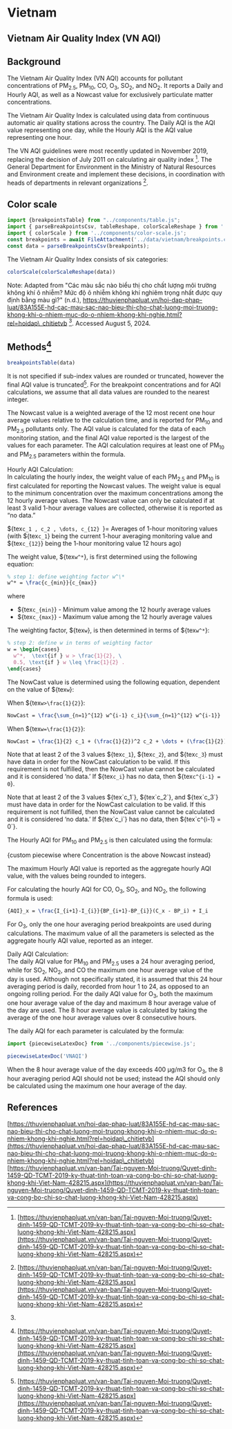 # Vietnam

## Vietnam Air Quality Index (VN AQI)

## Background

The Vietnam Air Quality Index (VN AQI) accounts for pollutant concentrations of PM<sub>2.5</sub>, PM<sub>10</sub>, CO, O<sub>3</sub>, SO<sub>2</sub>, and NO<sub>2</sub>. It reports a Daily and Hourly AQI, as well as a Nowcast value for exclusively particulate matter concentrations.

The Vietnam Air Quality Index is calculated using data from continuous automatic air quality stations across the country. The Daily AQI is the AQI value representing one day, while the Hourly AQI is the AQI value representing one hour.

The VN AQI guidelines were most recently updated in November 2019, replacing the decision of July 2011 on calculating air quality index [^1]. The General Department for Environment in the Ministry of Natural Resources and Environment create and implement these decisions, in coordination with heads of departments in relevant organizations [^1].

## Color scale

```js
import {breakpointsTable} from "../components/table.js";
import { parseBreakpointsCsv, tableReshape, colorScaleReshape } from '../utils/utils.js';
import { colorScale } from '../components/color-scale.js';
const breakpoints = await FileAttachment('../data/vietnam/breakpoints.csv').text();
const data = parseBreakpointsCsv(breakpoints);
```

The Vietnam Air Quality Index consists of six categories:

```js
colorScale(colorScaleReshape(data))
```

Note: Adapted from "Các màu sắc nào biểu thị cho chất lượng môi trường không khí ô nhiễm? Mức độ ô nhiễm không khí nghiêm trọng nhất được quy định bằng màu gì?" (n.d.), <https://thuvienphapluat.vn/hoi-dap-phap-luat/83A155E-hd-cac-mau-sac-nao-bieu-thi-cho-chat-luong-moi-truong-khong-khi-o-nhiem-muc-do-o-nhiem-khong-khi-nghie.html?rel=hoidap\_chitietvb> [^2]. Accessed August 5, 2024.

## Methods[^1]

```js
breakpointsTable(data)
```

It is not specified if sub-index values are rounded or truncated, however the final AQI value is truncated[^1]. For the breakpoint concentrations and for AQI calculations, we assume that all data values are rounded to the nearest integer.

The Nowcast value is a weighted average of the 12 most recent one hour average values relative to the calculation time, and is reported for PM<sub>10</sub> and PM<sub>2.5</sub> pollutants only. The AQI value is calculated for the data of each monitoring station, and the final AQI value reported is the largest of the values for each parameter. The AQI calculation requires at least one of PM<sub>10</sub> and PM<sub>2.5</sub> parameters within the formula.

Hourly AQI Calculation:  
In calculating the hourly index, the weight value of each PM<sub>2.5</sub> and PM<sub>10</sub> is first calculated for reporting the Nowcast values. The weight value is equal to the minimum concentration over the maximum concentrations among the 12 hourly average values. The Nowcast value can only be calculated if at least 3 valid 1-hour average values are collected, otherwise it is reported as “no data.”

${tex`c_1 , c_2 , \dots, c_{12} `}= Averages of 1-hour monitoring values (with ${tex`c_1`} being the current 1-hour averaging monitoring value and ${tex`c_{12}`} being the 1-hour monitoring value 12 hours ago)  

The weight value, ${tex`w^*`}, is first determined using the following equation:

```tex  
% step 1: define weighting factor w^\*  
w^* = \frac{c_{min}}{c_{max}}  
```

where  

* ${tex`c_{min}`} - Minimum value among the 12 hourly average values  
* ${tex`c_{max}`} - Maximum value among the 12 hourly average values

The weighting factor, ${tex`w`}, is then determined in terms of ${tex`w^*`}:  

```tex
% step 2: define w in terms of weighting factor  
w = \begin{cases}  
  w^*,  \text{if } w > \frac{1}{2}, \  
  0.5, \text{if } w \leq \frac{1}{2} .  
\end{cases}  
```

The NowCast value is determined using the following equation, dependent on the value of ${tex`w`}:

When ${tex`w>\frac{1}{2}`}:  

```tex  
NowCast = \frac{\sum_{n=1}^{12} w^{i-1} c_i}{\sum_{n=1}^{12} w^{i-1}}  
```

When ${tex`w=\frac{1}{2}`}:

```tex  
NowCast = \frac{1}{2} c_1 + (\frac{1}{2})^2 c_2 + \dots + (\frac{1}{2})^{12} c_{12}  
```

Note that at least 2 of the 3 values ${tex`c_1`}, ${tex`c_2`}, and ${tex`c_3`} must have data in order for the NowCast calculation to be valid. If this requirement is not fulfilled, then the NowCast value cannot be calculated and it is considered ‘no data.’ If ${tex`c_i`} has no data, then ${tex`c^{i-1} = 0`}.

<div class="note">
Note that at least 2 of the 3 values ${tex`c_1`}, ${tex`c_2`}, and ${tex`c_3`} must have data in order for the NowCast calculation to be valid. If this requirement is not fulfilled, then the NowCast value cannot be calculated and it is considered ‘no data.’ If ${tex`c_i`} has no data, then ${tex`c^{i-1} = 0`}.
</div>

The Hourly AQI for PM<sub>10</sub> and PM<sub>2.5</sub> is then calculated using the formula:

{custom piecewise where Concentration is the above Nowcast instead}

The maximum Hourly AQI value is reported as the aggregate hourly AQI value, with the values being rounded to integers.

For calculating the hourly AQI for CO, O<sub>3</sub>, SO<sub>2</sub>, and NO<sub>2</sub>, the following formula is used:  

```tex
{AQI}_x = \frac{I_{i+1}-I_{i}}{BP_{i+1}-BP_{i}}(C_x - BP_i) + I_i  
```

For O<sub>3</sub>, only the one hour averaging period breakpoints are used during calculations. The maximum value of all the parameters is selected as the aggregate hourly AQI value, reported as an integer.

Daily AQI Calculation:  
The daily AQI value for PM<sub>10</sub> and PM<sub>2.5</sub> uses a 24 hour averaging period, while for SO<sub>2</sub>, NO<sub>2</sub>, and CO the maximum one hour average value of the day is used. Although not specifically stated, it is assumed that this 24 hour averaging period is daily, recorded from hour 1 to 24, as opposed to an ongoing rolling period. For the daily AQI value for O<sub>3</sub>, both the maximum one hour average value of the day and maximum 8 hour average value of the day are used. The 8 hour average value is calculated by taking the average of the one hour average values over 8 consecutive hours.

The daily AQI for each parameter is calculated by the formula:

```js
import {piecewiseLatexDoc} from '../components/piecewise.js';
```

```js
piecewiseLatexDoc('VNAQI')

```

When the 8 hour average value of the day exceeds 400 µg/m3 for O<sub>3</sub>, the 8 hour averaging period AQI should not be used; instead the AQI should only be calculated using the maximum one hour average of the day.


## References

[^1]: [https://thuvienphapluat.vn/van-ban/Tai-nguyen-Moi-truong/Quyet-dinh-1459-QD-TCMT-2019-ky-thuat-tinh-toan-va-cong-bo-chi-so-chat-luong-khong-khi-Viet-Nam-428215.aspx](https://thuvienphapluat.vn/van-ban/Tai-nguyen-Moi-truong/Quyet-dinh-1459-QD-TCMT-2019-ky-thuat-tinh-toan-va-cong-bo-chi-so-chat-luong-khong-khi-Viet-Nam-428215.aspx)  
[^2]:
[https://thuvienphapluat.vn/hoi-dap-phap-luat/83A155E-hd-cac-mau-sac-nao-bieu-thi-cho-chat-luong-moi-truong-khong-khi-o-nhiem-muc-do-o-nhiem-khong-khi-nghie.html?rel=hoidap\_chitietvb](https://thuvienphapluat.vn/hoi-dap-phap-luat/83A155E-hd-cac-mau-sac-nao-bieu-thi-cho-chat-luong-moi-truong-khong-khi-o-nhiem-muc-do-o-nhiem-khong-khi-nghie.html?rel=hoidap\_chitietvb)  
[https://thuvienphapluat.vn/van-ban/Tai-nguyen-Moi-truong/Quyet-dinh-1459-QD-TCMT-2019-ky-thuat-tinh-toan-va-cong-bo-chi-so-chat-luong-khong-khi-Viet-Nam-428215.aspx](https://thuvienphapluat.vn/van-ban/Tai-nguyen-Moi-truong/Quyet-dinh-1459-QD-TCMT-2019-ky-thuat-tinh-toan-va-cong-bo-chi-so-chat-luong-khong-khi-Viet-Nam-428215.aspx)
